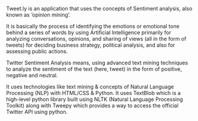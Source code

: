 Tweet.ly is an application that uses the concepts of Sentiment analysis, also known as ‘opinion mining’.

It is basically the process of identifying the emotions or emotional tone behind a series of words by using Artificial Intelligence primarily for analyzing conversations, opinions, and sharing of views (all in the form of tweets) for deciding business strategy, political analysis, and also for assessing public actions.

Twitter Sentiment Analysis means, using advanced text mining techniques to analyze the sentiment of the text (here, tweet) in the form of positive, negative and neutral.

It uses technologies like text mining & concepts of Natural Language Processing (NLP) with HTML/CSS & Python.
It uses TextBlob which is a high-level python library built using NLTK (Natural Language Processing Toolkit) along with Tweepy which provides a way to access the official Twitter API using python.
